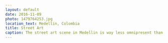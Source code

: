 ```yaml
---
layout: default
date: 2016-11-09
photo: 1479764253.jpg
location_text: Medellin, Colombia
title: Street Art
caption: The street art scene in Medellin is way less omnipresent than it is in Bogota. Though it is possible to find very nice spots around.
---
```

